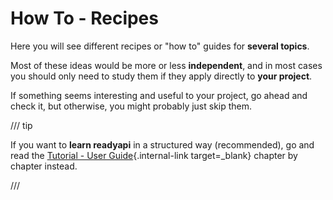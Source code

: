 # How To - Recipes

Here you will see different recipes or "how to" guides for **several topics**.

Most of these ideas would be more or less **independent**, and in most cases you should only need to study them if they apply directly to **your project**.

If something seems interesting and useful to your project, go ahead and check it, but otherwise, you might probably just skip them.

/// tip

If you want to **learn readyapi** in a structured way (recommended), go and read the [Tutorial - User Guide](../tutorial/index.md){.internal-link target=_blank} chapter by chapter instead.

///
